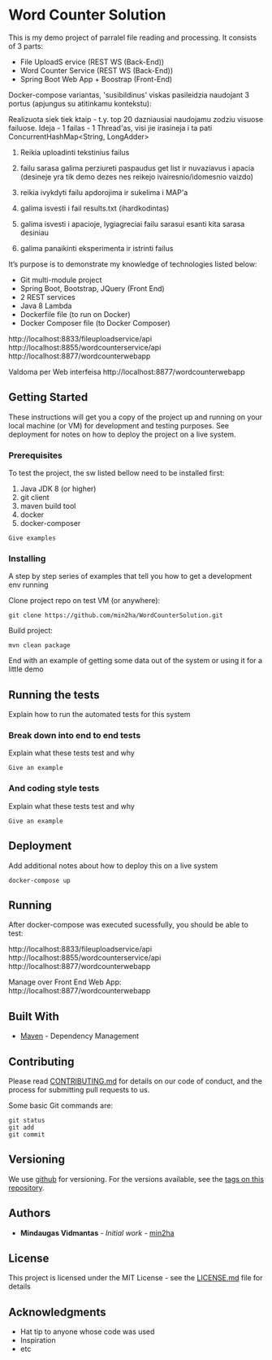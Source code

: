 # Word Counter Solution

This is my demo project of parralel file reading and processing.
It consists of 3 parts:
* File UploadS ervice (REST WS (Back-End))
* Word Counter Service (REST WS (Back-End))
* Spring Boot Web App + Boostrap (Front-End)


Docker-compose variantas, 'susibildinus' 
viskas pasileidzia naudojant 3 portus (apjungus su atitinkamu kontekstu):

Realizuota siek tiek ktaip - t.y. top 20 dazniausiai naudojamu zodziu visuose failuose.
Ideja - 1 failas - 1 Thread'as, visi jie irasineja i ta pati ConcurrentHashMap<String, LongAdder>

1. Reikia uploadinti tekstinius failus
2. failu sarasa galima perziureti paspaudus get list ir nuvaziavus i apacia (desineje yra tik demo dezes nes reikejo ivairesnio/idomesnio vaizdo) 

3. reikia ivykdyti failu apdorojima ir sukelima i MAP'a
4. galima isvesti i fail results.txt (ihardkodintas)
5. galima isvesti i apacioje, lygiagreciai failu sarasui esanti kita sarasa desiniau
6. galima panaikinti eksperimenta ir istrinti failus



It’s purpose is to demonstrate my knowledge of technologies listed below:

* Git multi-module project
* Spring Boot, Bootstrap, JQuery (Front End)
* 2 REST services
*	Java 8 Lambda
*	Dockerfile file (to run on Docker)
*	Docker Composer file (to Docker Composer)


http://localhost:8833/fileuploadservice/api
http://localhost:8855/wordcounterservice/api
http://localhost:8877/wordcounterwebapp


Valdoma per Web interfeisa
http://localhost:8877/wordcounterwebapp
 


## Getting Started

These instructions will get you a copy of the project up and running on your local machine (or VM) for development and testing purposes. See deployment for notes on how to deploy the project on a live system.


### Prerequisites

To test the project, the sw listed bellow need to be installed first:



 1. Java JDK 8 (or higher)
 2. git client
 3. maven build tool
 4. docker
 5. docker-composer

```
Give examples
```

### Installing

A step by step series of examples that tell you how to get a development env running



Clone project repo on test VM (or anywhere):

```
git clone https://github.com/min2ha/WordCounterSolution.git
```

Build project:

```
mvn clean package
```

End with an example of getting some data out of the system or using it for a little demo

## Running the tests

Explain how to run the automated tests for this system

### Break down into end to end tests

Explain what these tests test and why

```
Give an example
```

### And coding style tests

Explain what these tests test and why

```
Give an example
```

## Deployment

Add additional notes about how to deploy this on a live system

```
docker-compose up
```

## Running

After docker-compose was executed sucessfully, you should be able to test:

http://localhost:8833/fileuploadservice/api
http://localhost:8855/wordcounterservice/api
http://localhost:8877/wordcounterwebapp


Manage over Front End Web App:
http://localhost:8877/wordcounterwebapp


## Built With

* [Maven](https://maven.apache.org/) - Dependency Management

## Contributing

Please read [CONTRIBUTING.md](https://gist.github.com/PurpleBooth/b24679402957c63ec426) for details on our code of conduct, and the process for submitting pull requests to us.

Some basic Git commands are:
```
git status
git add
git commit
```

## Versioning

We use [github](https://github.com) for versioning. For the versions available, see the [tags on this repository](https://github.com/your/project/tags). 

## Authors

* **Mindaugas Vidmantas** - *Initial work* - [min2ha](https://github.com/min2ha)

## License

This project is licensed under the MIT License - see the [LICENSE.md](LICENSE.md) file for details

## Acknowledgments

* Hat tip to anyone whose code was used
* Inspiration
* etc
